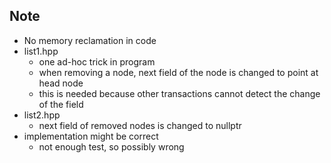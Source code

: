 ## Note
* No memory reclamation in code
* list1.hpp
	* one ad-hoc trick in program
	* when removing a node, next field of the node is changed to point at head node
	* this is needed because other transactions cannot detect the change of the field
* list2.hpp
	* next field of removed nodes is changed to nullptr
* implementation might be correct
	* not enough test, so possibly wrong
